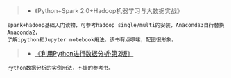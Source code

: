 > * 《Python+Spark 2.0+Hadoop机器学习与大数据实战》
```
spark+hadoop基础入门读物，可参考hadoop single/multi的安装，Anaconda3自行替换Anaconda2，
了解ipython和Jupyter notebook用法。该书有点啰嗦，配图很形象。
```

> * [《利用Python进行数据分析·第2版》](https://www.jianshu.com/p/04d180d90a3f)
```
Python数据分析的实例用法，不错的参考书。
```
